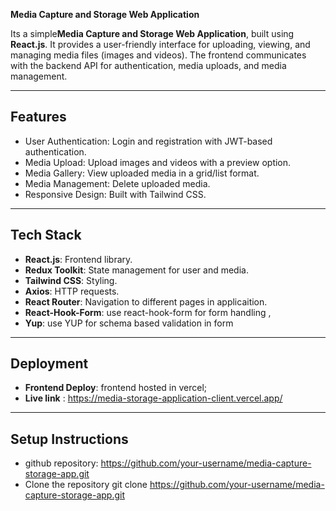 **Media Capture and Storage Web Application**

 Its a simple**Media Capture and Storage Web Application**, built using **React.js**. It provides a user-friendly interface for uploading, viewing, and managing media files (images and videos). The frontend communicates with the backend API for authentication, media uploads, and media management.

---

## Features
- User Authentication: Login and registration with JWT-based authentication.
- Media Upload: Upload images and videos with a preview option.
- Media Gallery: View uploaded media in a grid/list format.
- Media Management: Delete uploaded media.
- Responsive Design: Built with Tailwind CSS.

---

## Tech Stack
- **React.js**: Frontend library.
- **Redux Toolkit**: State management for user and media.
- **Tailwind CSS**: Styling.
- **Axios**: HTTP requests.
- **React Router**: Navigation to different pages in applicaition.
- **React-Hook-Form**: use react-hook-form for form handling ,
- **Yup**: use YUP for schema based validation in form

---

## Deployment
- **Frontend Deploy**: frontend hosted in vercel;
- **Live link** : https://media-storage-application-client.vercel.app/ 

---

## Setup Instructions
- github repository: https://github.com/your-username/media-capture-storage-app.git
- Clone the repository git clone https://github.com/your-username/media-capture-storage-app.git
   
